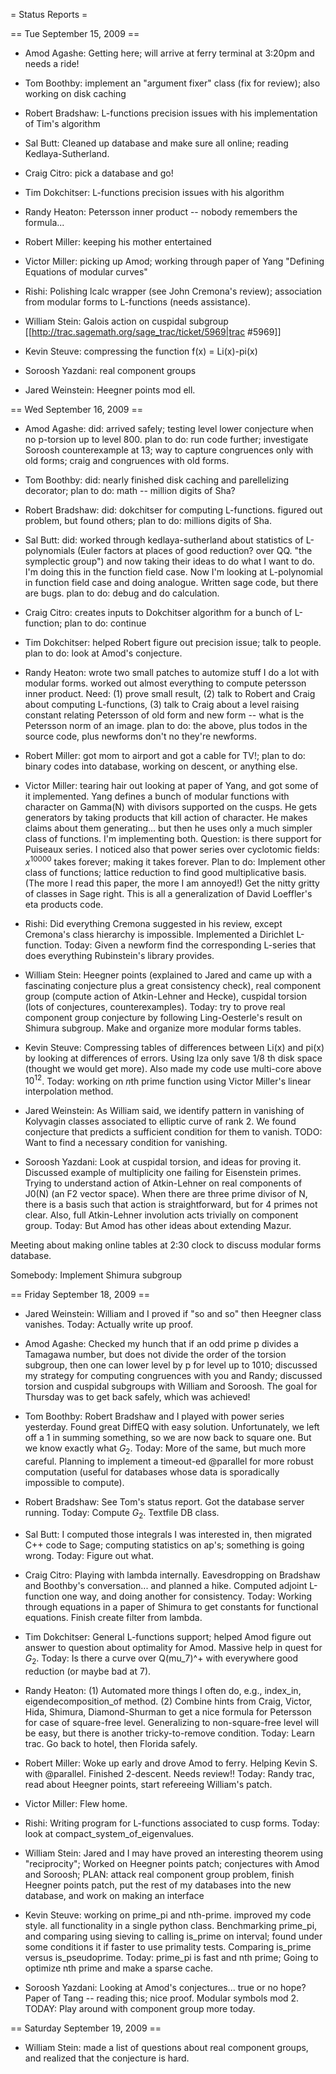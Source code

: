 = Status Reports =

== Tue September 15, 2009 ==

 * Amod Agashe: Getting here; will arrive at ferry terminal at 3:20pm and needs a ride!  

 * Tom Boothby: implement an "argument fixer" class (fix for review); also working on disk caching

 * Robert Bradshaw: L-functions precision issues with his implementation of Tim's algorithm

 * Sal Butt: Cleaned up database and make sure all online; reading Kedlaya-Sutherland.
 
 * Craig Citro: pick a database and go!

 * Tim Dokchitser:  L-functions precision issues with his algorithm

 * Randy Heaton: Petersson inner product -- nobody remembers the formula...

 * Robert Miller: keeping his mother entertained

 * Victor Miller: picking up Amod; working through paper of Yang "Defining Equations of modular curves"

 * Rishi: Polishing lcalc wrapper (see John Cremona's review); association from modular forms to L-functions (needs assistance). 

 * William Stein:  Galois action on cuspidal subgroup [[http://trac.sagemath.org/sage_trac/ticket/5969|trac #5969]]

 * Kevin Steuve: compressing the function f(x) = Li(x)-pi(x)

 * Soroosh Yazdani: real component groups

 * Jared Weinstein: Heegner points mod ell.


== Wed September 16, 2009 ==

 * Amod Agashe: did: arrived safely; testing level lower conjecture when no p-torsion up to level 800. plan to do: run code further; investigate Soroosh counterexample at 13;  way to capture congruences only with old forms; craig and congruences with old forms.

 * Tom Boothby: did: nearly finished disk caching and parellelizing decorator; plan to do: math -- million digits of Sha?

 * Robert Bradshaw: did: dokchitser for computing L-functions. figured out problem, but found others; plan to do: millions digits of Sha.

 * Sal Butt: did: worked through kedlaya-sutherland about statistics of L-polynomials (Euler factors at places of good reduction? over QQ. "the symplectic group") and now taking their ideas to do what I want to do.  I'm doing this in the function field case. Now I'm looking at L-polynomial in function field case and doing analogue.  Written sage code, but there are bugs. plan to do: debug and do calculation. 
 
 * Craig Citro: creates inputs to Dokchitser algorithm for a bunch of L-function; plan to do: continue

 * Tim Dokchitser: helped Robert figure out precision issue; talk to people.   plan to do: look at Amod's conjecture.

 * Randy Heaton: wrote two small patches to automize stuff I do a lot with modular forms.  worked out almost everything to compute petersson inner product.  Need: (1) prove small result, (2) talk to Robert and Craig about computing L-functions, (3) talk to Craig about a level raising constant relating Petersson of old form and new form -- what is the Petersson norm of an image.  plan to do: the above, plus todos in the source code, plus newforms don't no they're newforms. 

 * Robert Miller: got mom to airport and got a cable for TV!; plan to do: binary codes into database, working on descent, or anything else. 

 * Victor Miller: tearing hair out looking at paper of Yang, and got some of it implemented.  Yang defines a bunch of modular functions with character on Gamma(N) with divisors supported on the cusps.  He gets generators by taking products that kill action of character.  He makes claims about them generating... but then he uses only a much simpler class of functions.  I'm implementing both.  Question: is there support for Puiseaux series.  I noticed also that power series over cyclotomic fields: $x^10000$ takes forever; making it takes forever. Plan to do: Implement other class of functions; lattice reduction to find good multiplicative basis.   (The more I read this paper, the more I am annoyed!)  Get the nitty gritty of classes in Sage right.   This is all a generalization of David Loeffler's eta products code. 

 * Rishi: Did everything Cremona suggested in his review, except Cremona's class hierarchy is impossible.  Implemented a Dirichlet L-function.  Today: Given a newform find the corresponding L-series that does everything Rubinstein's library provides. 

 * William Stein: Heegner points (explained to Jared and came up with a fascinating conjecture plus a great consistency check), real component group (compute action of Atkin-Lehner and Hecke), cuspidal torsion (lots of conjectures, counterexamples).  Today: try to prove real component group conjecture by following Ling-Oesterle's result on Shimura subgroup.  Make and organize more modular forms tables. 

 * Kevin Steuve: Compressing tables of differences between Li(x) and pi(x) by looking at differences of errors.  Using lza only save 1/8 th disk space (thought we would get more).  Also made my code use multi-core above $10^{12}$.  Today: working on $n$th prime function using Victor Miller's linear interpolation method. 

 * Jared Weinstein: As William said, we identify pattern in vanishing of Kolyvagin classes associated to elliptic curve of rank 2.  We found conjecture that predicts a sufficient condition for them to vanish. TODO: Want to find a necessary condition for vanishing.

 * Soroosh Yazdani: Look at cuspidal torsion, and ideas for proving it.  Discussed example of multiplicity one failing for Eisenstein primes.   Trying to understand action of Atkin-Lehner on real components of J0(N) (an F2 vector space).  When there are three prime divisor of N, there is a basis such that action is straightforward, but for 4 primes not clear.  Also, full Atkin-Lehner involution acts trivially on component group.    Today: But Amod has other ideas about extending Mazur.    


Meeting about making online tables at 2:30 clock to discuss modular forms database. 


Somebody: Implement Shimura subgroup


== Friday September 18, 2009 ==


 * Jared Weinstein: William and I proved if "so and so" then Heegner class vanishes.  Today: Actually write up proof. 

 * Amod Agashe: Checked my hunch that if an odd prime p divides a Tamagawa number, but does not divide the order of the torsion subgroup, then one can lower level by p for level up to 1010; discussed my strategy for computing congruences with you and Randy; discussed torsion and cuspidal subgroups with William and Soroosh. The goal for Thursday was to get back safely, which was achieved!

 * Tom Boothby: Robert Bradshaw and I played with power series yesterday.  Found great DiffEQ with easy solution.  Unfortunately, we left off a 1 in summing something, so we are now back to square one.  But we know exactly what $G_2$.  Today: More of the same, but much more careful.  Planning to implement a timeout-ed @parallel for more robust computation (useful for databases whose data is sporadically impossible to compute).

 * Robert Bradshaw: See Tom's status report.  Got the database server running.  Today: Compute $G_2$.  Textfile DB class. 

 * Sal Butt: I computed those integrals I was interested in, then migrated C++ code to Sage; computing statistics on ap's;  something is going wrong.  Today: Figure out what. 
 
 * Craig Citro: Playing with lambda internally.  Eavesdropping on Bradshaw and Boothby's conversation... and planned a hike.  Computed adjoint L-function one way, and doing another for consistency.   Today: Working through equations in a paper of Shimura to get constants for functional equations.  Finish create filter from lambda. 

 * Tim Dokchitser: General L-functions support; helped Amod figure out answer to question about optimality for Amod.  Massive help in quest for $G_2$.  Today: Is there a curve over Q(mu_7)^+ with everywhere good reduction (or maybe bad at 7).  

 * Randy Heaton:  (1) Automated more things I often do, e.g., index_in, eigendecomposition_of method.   (2) Combine hints from Craig, Victor, Hida, Shimura, Diamond-Shurman to get a nice formula for Petersson for case of square-free level.  Generalizing to non-square-free level will be easy, but there is another tricky-to-remove condition.  Today: Learn trac.  Go back to hotel, then Florida safely. 

 * Robert Miller: Woke up early and drove Amod to ferry.  Helping Kevin S. with @parallel.  Finished 2-descent. Needs review!!  Today: Randy trac, read about Heegner points, start refereeing William's patch. 

 * Victor Miller: Flew home. 

 * Rishi: Writing program for L-functions associated to cusp forms.   Today: look at compact_system_of_eigenvalues. 

 * William Stein: Jared and I may have proved an interesting theorem using "reciprocity"; Worked on Heegner points patch; conjectures with Amod and Soroosh;  PLAN: attack real component group problem, finish Heegner points patch, put the rest of my databases into the new database, and work on making an interface

 * Kevin Steuve: working on prime_pi and nth-prime. improved my code style. all functionality in a single python class.  Benchmarking prime_pi, and comparing using sieving to calling is_prime on interval; found under some conditions it if faster to use primality tests.  Comparing is_prime versus is_pseudoprime.    Today: prime_pi is fast and nth prime; Going to optimize nth prime and make a sparse cache. 

 * Soroosh Yazdani: Looking at Amod's conjectures... true or no hope?  Paper of Tang -- reading this; nice proof.  Modular symbols mod 2.  TODAY: Play around with component group more today.



== Saturday September 19, 2009 ==

 * William Stein: made a list of questions about real component groups, and realized that the conjecture is hard. 
